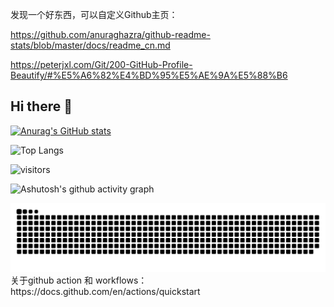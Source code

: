 
发现一个好东西，可以自定义Github主页：

https://github.com/anuraghazra/github-readme-stats/blob/master/docs/readme_cn.md

https://peterjxl.com/Git/200-GitHub-Profile-Beautify/#%E5%A6%82%E4%BD%95%E5%AE%9A%E5%88%B6

## Hi there 👋

[![Anurag's GitHub stats](https://github-readme-stats.vercel.app/api?username=KappaFish0914)](https://github.com/anuraghazra/github-readme-stats)

![Top Langs](https://github-readme-stats.vercel.app/api/top-langs/?username=KappaFish0914)

![visitors](https://visitor-badge.glitch.me/badge?page_id=KappaFish0914&left_color=green&right_color=red)

![Ashutosh's github activity graph](https://github-readme-activity-graph.vercel.app/graph?username=KappaFish0914)

<picture>
  <source media="(prefers-color-scheme: dark)" srcset="https://raw.githubusercontent.com/KappaFish0914/KappaFish0914/output/github-contribution-grid-snake-dark.svg">
  <source media="(prefers-color-scheme: light)" srcset="https://raw.githubusercontent.com/KappaFish0914/KappaFish0914/output/github-contribution-grid-snake.svg">
  <img alt="github contribution grid snake animation" src="https://raw.githubusercontent.com/KappaFish0914/KappaFish0914/output/github-contribution-grid-snake.svg">
</picture>
关于github action 和 workflows：
https://docs.github.com/en/actions/quickstart

<!--
**KappaFish0914/KappaFish0914** is a ✨ _special_ ✨ repository because its `README.md` (this file) appears on your GitHub profile.

Here are some ideas to get you started:

- 🔭 I’m currently working on ...
- 🌱 I’m currently learning ...
- 👯 I’m looking to collaborate on ...
- 🤔 I’m looking for help with ...
- 💬 Ask me about ...
- 📫 How to reach me: ...
- 😄 Pronouns: ...
- ⚡ Fun fact: ...
-->
